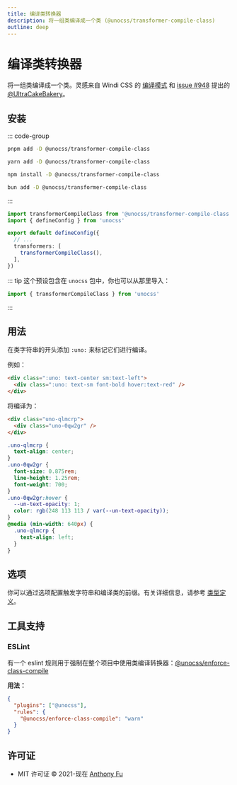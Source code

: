 ```yaml
---
title: 编译类转换器
description: 将一组类编译成一个类 (@unocss/transformer-compile-class)
outline: deep
---
```


# 编译类转换器

<!-- @unocss-ignore -->

将一组类编译成一个类。灵感来自 Windi CSS 的 [编译模式](https://windicss.org/posts/modes.html#compilation-mode) 和 [issue #948](https://github.com/unocss/unocss/issues/948) 提出的 [@UltraCakeBakery](https://github.com/UltraCakeBakery)。

## 安装

::: code-group

```bash [pnpm]
pnpm add -D @unocss/transformer-compile-class
```

```bash [yarn]
yarn add -D @unocss/transformer-compile-class
```

```bash [npm]
npm install -D @unocss/transformer-compile-class
```

```bash [bun]
bun add -D @unocss/transformer-compile-class
```

:::

```ts [uno.config.ts]
import transformerCompileClass from '@unocss/transformer-compile-class'
import { defineConfig } from 'unocss'

export default defineConfig({
  // ...
  transformers: [
    transformerCompileClass(),
  ],
})
```

::: tip
这个预设包含在 `unocss` 包中，你也可以从那里导入：

```ts
import { transformerCompileClass } from 'unocss'
```

:::

## 用法

在类字符串的开头添加 `:uno:` 来标记它们进行编译。

例如：

```html
<div class=":uno: text-center sm:text-left">
  <div class=":uno: text-sm font-bold hover:text-red" />
</div>
```

将编译为：

```html
<div class="uno-qlmcrp">
  <div class="uno-0qw2gr" />
</div>
```

```css
.uno-qlmcrp {
  text-align: center;
}
.uno-0qw2gr {
  font-size: 0.875rem;
  line-height: 1.25rem;
  font-weight: 700;
}
.uno-0qw2gr:hover {
  --un-text-opacity: 1;
  color: rgb(248 113 113 / var(--un-text-opacity));
}
@media (min-width: 640px) {
  .uno-qlmcrp {
    text-align: left;
  }
}
```

## 选项

你可以通过选项配置触发字符串和编译类的前缀。有关详细信息，请参考 [类型定义](https://github.com/unocss/unocss/blob/main/packages-presets/transformer-compile-class/src/index.ts#L4)。

## 工具支持

### ESLint

有一个 eslint 规则用于强制在整个项目中使用类编译转换器：[@unocss/enforce-class-compile](https://unocss.dev/integrations/eslint#unocss-enforce-class-compile)

**用法：**

```json
{
  "plugins": ["@unocss"],
  "rules": {
    "@unocss/enforce-class-compile": "warn"
  }
}
```

## 许可证

- MIT 许可证 &copy; 2021-现在 [Anthony Fu](https://github.com/antfu)
